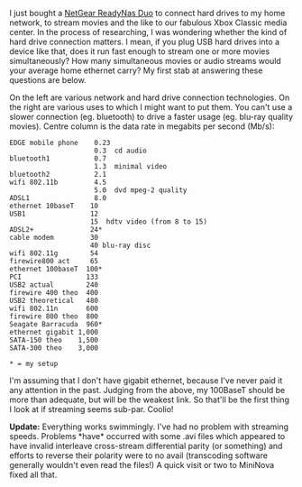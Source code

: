 <!--
.. title: Home media center
.. slug: home-media-center
.. date: 2009-08-24 13:02:42-05:00
.. tags: Geek,Media
.. category: Geek
.. link: 
.. description: 
.. type: text
-->


I just bought a [NetGear ReadyNas
Duo](http://www.dabs.com/products/netgear-readynas-duo--2-bay----no-drives-included-5063.html)
to connect hard drives to my home network, to stream movies and the like
to our fabulous Xbox Classic media center. In the process of
researching, I was wondering whether the kind of hard drive connection
matters. I mean, if you plug USB hard drives into a device like that,
does it run fast enough to stream one or more movies simultaneously? How
many simultaneous movies or audio streams would your average home
ethernet carry? My first stab at answering these questions are below.

On the left are various network and hard drive connection technologies.
On the right are various uses to which I might want to put them. You
can't use a slower connection (eg. bluetooth) to drive a faster usage
(eg. blu-ray quality movies). Centre column is the data rate in megabits
per second (Mb/s):

```
EDGE mobile phone    0.23
                     0.3  cd audio
bluetooth1           0.7
                     1.3  minimal video
bluetooth2           2.1
wifi 802.11b         4.5
                     5.0  dvd mpeg-2 quality
ADSL1                8.0
ethernet 10baseT    10
USB1                12
                    15  hdtv video (from 8 to 15)
ADSL2+              24*
cable modem         30
                    40 blu-ray disc
wifi 802.11g        54
firewire800 act     65
ethernet 100baseT  100*
PCI                133
USB2 actual        240
firewire 400 theo  400
USB2 theoretical   480
wifi 802.11n       600
firewire 800 theo  800
Seagate Barracuda  960*
ethernet gigabit 1,000
SATA-150 theo    1,500
SATA-300 theo    3,000

* = my setup
```

I'm assuming that I don't have gigabit ethernet, because I've never paid
it any attention in the past. Judging from the above, my 100BaseT should
be more than adequate, but will be the weakest link. So that'll be the
first thing I look at if streaming seems sub-par. Coolio!

**Update:** Everything works swimmingly. I've had no problem with
streaming speeds. Problems \*have\* occurred with some .avi files which
appeared to have invalid interleave cross-stream differential parity (or
something) and efforts to reverse their polarity were to no avail
(transcoding software generally wouldn't even read the files!) A quick
visit or two to MiniNova fixed all that.